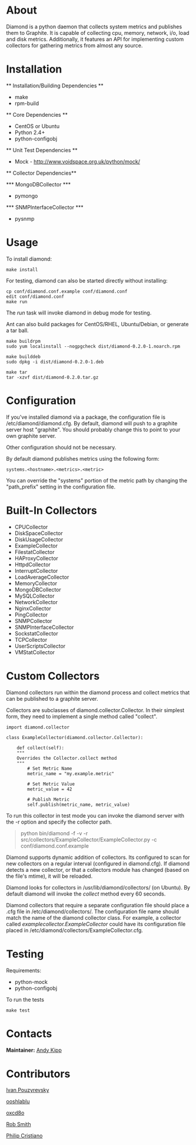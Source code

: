 About
=====

Diamond is a python daemon that collects system metrics and publishes them to Graphite. It is
capable of collecting cpu, memory, network, i/o, load and disk metrics.  Additionally,
it features an API for implementing custom collectors for gathering metrics from almost any source.

Installation
=====

** Installation/Building Dependencies **

-   make
-   rpm-build

** Core Dependencies **

-   CentOS or Ubuntu
-   Python 2.4+
-   python-configobj

** Unit Test Dependencies **

-   Mock - http://www.voidspace.org.uk/python/mock/ 

** Collector Dependencies**

*** MongoDBCollector ***

-   pymongo

*** SNMPInterfaceCollector ***

-   pysnmp

Usage
=====

To install diamond:

    make install

For testing, diamond can also be started directly without installing:

    cp conf/diamond.conf.example conf/diamond.conf
    edit conf/diamond.conf
    make run

The *run* task will invoke diamond in debug mode for testing.

Ant can also build packages for CentOS/RHEL, Ubuntu/Debian, or generate a tar ball.

    make buildrpm
    sudo yum localinstall --nogpgcheck dist/diamond-0.2.0-1.noarch.rpm

    make builddeb
    sudo dpkg -i dist/diamond-0.2.0-1.deb

    make tar
    tar -xzvf dist/diamond-0.2.0.tar.gz

Configuration
=====

If you've installed diamond via a package, the configuration file is /etc/diamond/diamond.cfg. By default, diamond
will push to a graphite server host "graphite". You should probably change this to point to your own graphite server.

Other configuration should not be necessary.

By default diamond publishes metrics using the following form:

    systems.<hostname>.<metrics>.<metric>

You can override the "systems" portion of the metric path by changing the "path_prefix" setting in the configuration file.

Built-In Collectors
======

-   CPUCollector
-   DiskSpaceCollector
-   DiskUsageCollector
-   ExampleCollector
-   FilestatCollector
-   HAProxyCollector
-   HttpdCollector
-   InterruptCollector
-   LoadAverageCollector
-   MemoryCollector
-   MongoDBCollector
-   MySQLCollector
-   NetworkCollector
-   NginxCollector
-   PingCollector
-   SNMPCollector
-   SNMPInterfaceCollector
-   SockstatCollector
-   TCPCollector
-   UserScriptsCollector
-   VMStatCollector

Custom Collectors
======

Diamond collectors run within the diamond process and collect metrics that can be published to a graphite server.

Collectors are subclasses of diamond.collector.Collector. In their simplest form, they need to implement a single method called "collect".

    import diamond.collector

    class ExampleCollector(diamond.collector.Collector):

        def collect(self):
        """
        Overrides the Collector.collect method
        """
            # Set Metric Name
            metric_name = "my.example.metric"

            # Set Metric Value
            metric_value = 42

            # Publish Metric
            self.publish(metric_name, metric_value)

To run this collector in test mode you can invoke the diamond server with the -r option and specify the collector path.

>  python bin/diamond -f -v -r src/collectors/ExampleCollector/ExampleCollector.py -c conf/diamond.conf.example

Diamond supports dynamic addition of collectors. Its configured to scan for new collectors on a regular interval (configured in diamond.cfg).
If diamond detects a new collector, or that a collectors module has changed (based on the file's mtime), it will be reloaded.

Diamond looks for collectors in /usr/lib/diamond/collectors/ (on Ubuntu). By default diamond will invoke the *collect* method every 60 seconds.

Diamond collectors that require a separate configuration file should place a .cfg file in /etc/diamond/collectors/.
The configuration file name should match the name of the diamond collector class.  For example, a collector called
*examplecollector.ExampleCollector* could have its configuration file placed in /etc/diamond/collectors/ExampleCollector.cfg.

Testing
=====

Requirements:

-   python-mock
-   python-configobj

To run the tests

    make test

Contacts
=====

**Maintainer:** [Andy Kipp](mailto:akipp@brightove.com "Andy Kipp")

Contributors
=====

[Ivan Pouzyrevsky](https://github.com/sandello)

[ooshlablu](https://github.com/ooshlablu)

[oxcd8o](https://github.com/oxcd8o)

[Rob Smith](https://github.com/kormoc)

[Philip Cristiano](https://github.com/philipcristiano)
